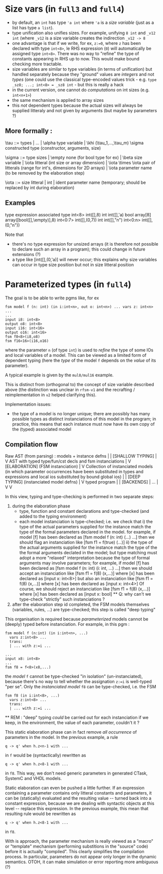 Size vars (in `full3` and `full4`)
==================================
   - by default, an `int` has type `'a int` where `'a` is a _size variable_ (just as a list has type `a list`). 
   - type unification also unifies sizes. For example, unifying `8 int` and `_v12 int` (where `_v12`
     is a size variable creates the indirection `_v12 -> 8`
   - one advantage is that if we write, for ex, `z:=0`, where `z` has been declared with type
     `int<8>`, le RHS expression (`0`) will automatically be assigned type `int<8>`. There was no
     way to "refine" the type of constants appearing in RHS up to now. This would make bound
     checking more tractable.
   - size variables are similar to type variables (in terms of unification) but handled separately
     because they "ground" values are _integers_ and not _types_ (one could use the classical
     type-encoded values trick - e.g. `type _sz8; ...; int<8> = _sz8 int` - but this is really a
     hack
   - in the current version, one cannot do _computations_ on int sizes (e.g. `int<n+1>`)
   - the same mechanism is applied to array sizes
   - this _not_ dependent types because the actual sizes will always be supplied litteraly and not
     given by arguments (but maybe by parameters ?)

More formally :
-------------

\tau ::=                                    types
       | ...
       | \alpha                             type variable
       | \khi (\tau_1,...,\tau_m) \sigma    constructed type (constructor, arguments, size)

\sigma ::=                                  type sizes
       | \empty                             none (for bool type for ex)
       | \beta                              size variable
       | \iota                              litteral (int size or array dimension)
       | \iota \times \iota                 pair of litterals (range for int's, dimensions for 2D arrays)
       | \iota                              parameter name (to be removed by the elaboration step)

\iota ::=                                  size litteral
       | int
       | ident                             parameter name (temporary; should be replaced by int during elaboration) 

Examples
--------

type expression                   associated type
int<8>                            int([],8)
int                               int([],'a)
bool array[8]                     array([bool([],\empty)],8)
int<0:7>                          int([],(0,7))
int<n>                            int([],"n")
int<0:n>                          int([],(0,"n"))

Note that 
- there's no type expression for unsized arrays (it is therefore not possible to declare such an
  array in a program); this could change in future extensions (?)
- a type like [int([],(0,'a)] will never occur; this explains why size variables can occur in type
  size position but not in size litteral position

Parameterized types (in `full4`)
================================

The goal is to be able to write pgms like, for ex
```
fsm model f (n: int) (in i:int<n>, out o: int<n>) ... vars z: int<n> ... 
...
input i8: int<8>
output o8: int<8>
input i16: int<16>
output o16: int<16>
fsm f8<8>(i8,o8)
fsm f16<16>(i16,o16)
```
where the parameter `n` (of type `int`) is used to _refine_ the type of some IOs and local variables
of a model.
This can be viewed as a limited form of dependent typing (here the _type_ of the model `f` depends on
the _value_ of its parameter). 

A typical example is given by the `mul8/mul16` example.

This is distinct from (orthogonal to) the concept of size variable described above (the distinction
was unclear in `rfsm-v1` and the recrafting / reimplementation in `v2` helped clarifying this).

Implementation issues:

- the type of a model is no longer unique; there are possibly has many possible types as distinct
  instanciations of this model in the program; in practice, this means that each instance must now
  have its own copy of the (typed) associated model
  
Compilation flow
----------------

Raw AST (from parsing) : models + instance defns
         |
         |
   [SHALLOW TYPING] 
         |
         V
AST with typed type/fun/cst decls and fsm instanciations
         |
         V
   [ELABORATION] (FSM instanciation)
         |
         V
Collection of instanciated models (in which parameter occurrences have been substituted in types and
         expressions and local ios substituted by bound global ios)
         |
         | 
   [DEEP TYPING] (instanciated model defns)
         |
         V
     typed program
         |
         | 
   [BACKENDS] 
     | ... |
     V     V

In this view, typing and type-checking is performed in two separate steps:
1. during the elaboration phase
   - type, function and constant declarations and type-checked (and added to the typing environment)
   - each model instanciation is type-checked; i.e. we check that
     i) the type of the actual parameters supplied for the instance match the type of the formal
     parameters declared in the model. for example, if model [f] has been declared as
       [fsm model f (n: int) (...) ...]
     then we should flag an instanciation like
       [fsm f1 = f(true) (...)]
     ii) the type of the actual arguments supplied for the instance match the type of the the formal
     arguments declated in the model; but type matching must adopt a more "relaxed" interpretation
     because the type of formal arguments may involve parameters; for example, if model [f] has been declared as
       [fsm model f (n: int) (i: int<n>, ...) ...]
     then we should accept an instanciation like
       [fsm f1 = f(8) (x,...)] where [x] has been declared as [input x: int<8>]
     but also an instanciation like
       [fsm f1 = f(8) (x,...)] where [x] has been declared as [input x: int<4>]
     Of course, we should reject an instanciation like
       [fsm f1 = f(8) (x,...)] where [x] has been declared as [input x: bool]
     ** Q: why can't we type-check "strictly" such instanciations ?
2. after the elaboration step id completed, the FSM models themselves (variables, rules, ...) are
   type-checked; this step is called "deep typing"

This organisation is required because _parameterized_ models cannot be (deeply) typed before instanciation.
For example, in this pgm :
```
fsm model f (n:int) (in i:int<n>, ...)
  vars z:int<8> ...
  trans: 
  | ... with z:=i ...
  
...
input x8: int<8>
...
fsm f8 = f<8>(x8,...)
```
the _model_ `f` cannot be type-checked "in isolation" (un-instanciated), because
there's no way to tell whether the assignation `z:=i` is well-typed "per se". 
Only the _instanciated model_ `f8` can be type-checked, i.e. the FSM
```
fsm f8 (in i:int<8>, ...)
  vars z:int<8> ...
  trans: 
  | ... with z:=i ...
```
  
** REM : "deep" typing _could_ be carried out for each instanciation if we keep, in the environment,
the value of each parameter, couldn't it ?

This static elaboration phase can in fact remove _all occurrence_ of parameters in the model. 
In the previous example, a rule 
```
q -> q' when h.z<n-1 with ...
```
in `f` would be (syntactically) rewritten as
```
q -> q' when h.z<8-1 with ...
```
in `f8`.
This way, we don't need generic parameters in generated CTask, SystemC and VHDL models. 

Static elaboration can even be pushed a little further. If an expression containing a parameter
contains only litteral constants and parameters, it can be (statically) evaluated and the resulting
value -- turned back into a constant expression, because we are dealing with syntactic objects at
this level -- replace this expression.
In the previous example, this mean that resulting rule would be rewritten as
```
q -> q' when h.z<8-1 with ...
```
in `f8`.

With is approach, the parameter mechanism is really viewed as a "macro" or "template" mechanism
(performing substitions in the "source" code) before it is actually "compiled".
This clearly simplifies the compilation process. In particular, parameters do not appear only longer
in the dynamic semantics. OTOH, it can make simulation or error reporting more ambiguous (?)




